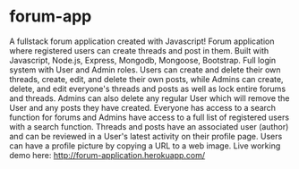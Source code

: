 # forum-app
A fullstack forum application created with Javascript!
Forum application where registered users can create threads and post in them.
Built with Javascript, Node.js, Express, Mongodb, Mongoose, Bootstrap.
Full login system with User and Admin roles. Users can create and delete their own threads, create, edit, and delete their own posts, while Admins can create, delete, and edit everyone's threads and posts as well as lock entire forums and threads.
Admins can also delete any regular User which will remove the User and any posts they have created.
Everyone has access to a search function for forums and Admins have access to a full list of registered users with a search function.
Threads and posts have an associated user (author) and can be reviewed in a User's latest activity on their profile page.
Users can have a profile picture by copying a URL to a web image.
Live working demo here: http://forum-application.herokuapp.com/
